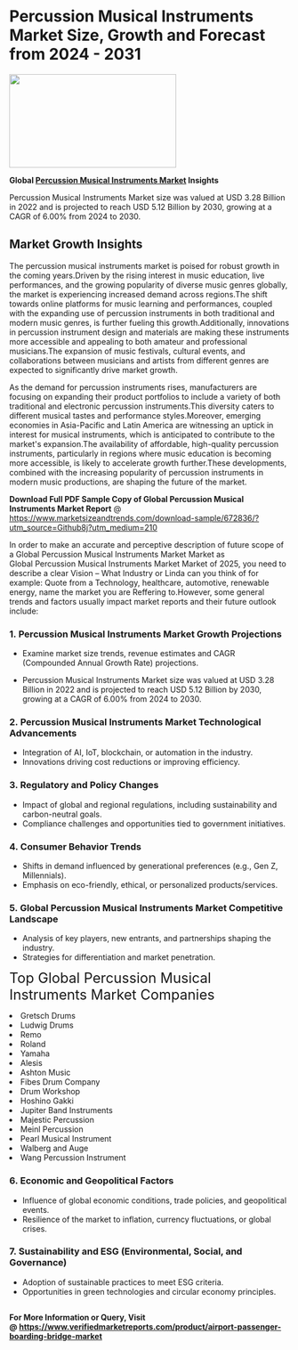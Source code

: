 <H1>Percussion Musical Instruments Market Size, Growth and Forecast from 2024 - 2031</H1><img class="aligncenter size-medium wp-image-584254" src="https://thirdeyenews.in/wp-content/uploads/2024/09/Global-Market-Research-300x168.jpeg" alt="" width="300" height="168" /><p><strong>Global&nbsp;<a href="https://www.marketsizeandtrends.com/download-sample/672836/?utm_source=Github8j?utm_medium=210">Percussion Musical Instruments Market</a> Insights</strong></p><p>Percussion Musical Instruments Market size was valued at USD 3.28 Billion in 2022 and is projected to reach USD 5.12 Billion by 2030, growing at a CAGR of 6.00% from 2024 to 2030.</p><p><h2>Market Growth Insights</h2> <p>The percussion musical instruments market is poised for robust growth in the coming years.Driven by the rising interest in music education, live performances, and the growing popularity of diverse music genres globally, the market is experiencing increased demand across regions.The shift towards online platforms for music learning and performances, coupled with the expanding use of percussion instruments in both traditional and modern music genres, is further fueling this growth.Additionally, innovations in percussion instrument design and materials are making these instruments more accessible and appealing to both amateur and professional musicians.The expansion of music festivals, cultural events, and collaborations between musicians and artists from different genres are expected to significantly drive market growth.</p> <p>As the demand for percussion instruments rises, manufacturers are focusing on expanding their product portfolios to include a variety of both traditional and electronic percussion instruments.This diversity caters to different musical tastes and performance styles.Moreover, emerging economies in Asia-Pacific and Latin America are witnessing an uptick in interest for musical instruments, which is anticipated to contribute to the market's expansion.The availability of affordable, high-quality percussion instruments, particularly in regions where music education is becoming more accessible, is likely to accelerate growth further.These developments, combined with the increasing popularity of percussion instruments in modern music productions, are shaping the future of the market.</p><p><span class=""><strong>Download Full PDF Sample Copy of Global Percussion Musical Instruments Market Report</strong> @ <a href="https://www.marketsizeandtrends.com/download-sample/672836/?utm_source=Github8j?utm_medium=210" target="_blank">https://www.marketsizeandtrends.com/download-sample/672836/?utm_source=Github8j?utm_medium=210</a></span></p><p>In order to make an accurate and perceptive description of future scope of a Global&nbsp;Percussion Musical Instruments Market Market as Global&nbsp;Percussion Musical Instruments Market Market of 2025, you need to describe a clear Vision &ndash; What Industry or Linda can you think of for example: Quote from a Technology, healthcare, automotive, renewable energy, name the market you are Reffering to.However, some general trends and factors usually impact market reports and their future outlook include:</p><h3>1.&nbsp;<strong>Percussion Musical Instruments Market Growth Projections</strong></h3><ul><li>Examine market size trends, revenue estimates and CAGR (Compounded Annual Growth Rate) projections.</li><li><p>Percussion Musical Instruments Market size was valued at USD 3.28 Billion in 2022 and is projected to reach USD 5.12 Billion by 2030, growing at a CAGR of 6.00% from 2024 to 2030.</p></li></ul><h3>2.&nbsp;<strong>Percussion Musical Instruments Market Technological Advancements</strong></h3><ul><li>Integration of AI, IoT, blockchain, or automation in the industry.</li><li>Innovations driving cost reductions or improving efficiency.</li></ul><h3>3.&nbsp;<strong>Regulatory and Policy Changes</strong></h3><ul><li>Impact of global and regional regulations, including sustainability and carbon-neutral goals.</li><li>Compliance challenges and opportunities tied to government initiatives.</li></ul><h3>4.&nbsp;<strong>Consumer Behavior Trends</strong></h3><ul><li>Shifts in demand influenced by generational preferences (e.g., Gen Z, Millennials).</li><li>Emphasis on eco-friendly, ethical, or personalized products/services.</li></ul><h3>5.&nbsp;<strong>Global Percussion Musical Instruments Market Competitive Landscape</strong></h3><ul><li>Analysis of key players, new entrants, and partnerships shaping the industry.</li><li>Strategies for differentiation and market penetration.</li></ul><p data-pm-slice="1 1 []"><span style="color: inherit; font-family: inherit; font-size: 25px;">Top Global Percussion Musical Instruments Market Companies</span></p><div class="" data-test-id=""><p><li>Gretsch Drums</li><li> Ludwig Drums</li><li> Remo</li><li> Roland</li><li> Yamaha</li><li> Alesis</li><li> Ashton Music</li><li> Fibes Drum Company</li><li> Drum Workshop</li><li> Hoshino Gakki</li><li> Jupiter Band Instruments</li><li> Majestic Percussion</li><li> Meinl Percussion</li><li> Pearl Musical Instrument</li><li> Walberg and Auge</li><li> Wang Percussion Instrument</li></p></div><h3>6.&nbsp;<strong>Economic and Geopolitical Factors</strong></h3><ul><li>Influence of global economic conditions, trade policies, and geopolitical events.</li><li>Resilience of the market to inflation, currency fluctuations, or global crises.</li></ul><h3>7.&nbsp;<strong>Sustainability and ESG (Environmental, Social, and Governance)</strong></h3><ul><li>Adoption of sustainable practices to meet ESG criteria.</li><li>Opportunities in green technologies and circular economy principles.</li></ul><h2><strong style="font-size: 14px;">For More Information or Query, Visit @&nbsp;</strong><a style="background-color: #ffffff; font-size: 14px;" href="https://www.marketsizeandtrends.com/report/percussion-musical-instruments-market/" target="_blank">https://www.verifiedmarketreports.com/product/airport-passenger-boarding-bridge-market</a></h2>